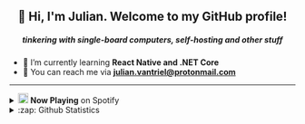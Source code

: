 <h2 align="center">👋 Hi, I'm Julian. Welcome to my GitHub profile!</h2>
<h5 align="center">tinkering with single-board computers, self-hosting and other stuff</h5>

- 🌱 I’m currently learning **React Native and .NET Core**
- 📧 You can reach me via **julian.vantriel@protonmail.com**
---

<details>
    <summary><img height="18" width="18" src="https://cdn.jsdelivr.net/npm/simple-icons@v3/icons/spotify.svg" /> <b>Now Playing</b> on Spotify</summary>
    <a href="https://spotify-nowplaying-vantriel.vercel.app/now-playing?open">
        <img src="https://spotify-nowplaying-vantriel.vercel.app/now-playing" width="256" height="64" alt="Now Playing">
    </a>
</details>
<details>
    <summary>:zap: Github Statistics</summary>
    <img align="left" src="https://github-readme-stats.vercel.app/api?username=vantriel&show_icons=true" alt="vantriel" />
</details>



